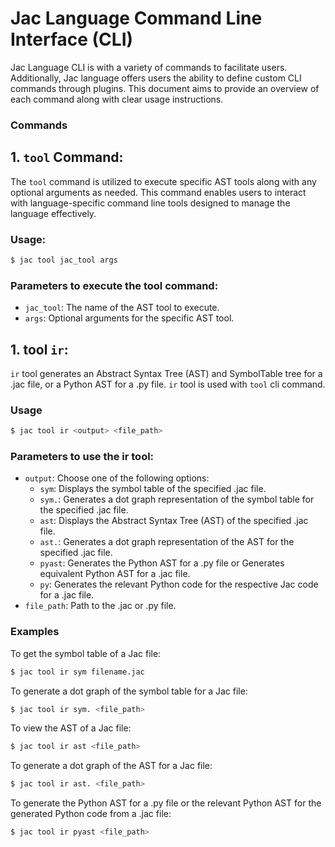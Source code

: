 # Jac Language Command Line Interface (CLI)

Jac Language CLI is with a variety of commands to facilitate users. Additionally, Jac language offers users the ability to define custom CLI commands through plugins. This document aims to provide an overview of each command along with clear usage instructions.

### Commands

## 1. `tool` Command:

The `tool` command is utilized to execute specific AST tools along with any optional arguments as needed. This command enables users to interact with language-specific command line tools designed to manage the language effectively.
### Usage:
```bash
$ jac tool jac_tool args
```
  ### Parameters to execute the tool command:
  - `jac_tool`: The name of the AST tool to execute.
  - `args`: Optional arguments for the specific AST tool.

## 1. tool `ir`:
 `ir` tool generates an Abstract Syntax Tree (AST) and SymbolTable tree for a .jac file, or a Python AST for a .py file. `ir` tool is used with `tool` cli command.
### Usage
```bash
$ jac tool ir <output> <file_path>
```
### Parameters to use the ir tool:
- `output`: Choose one of the following options:
  - `sym`: Displays the symbol table of the specified .jac file.
  - `sym.`: Generates a dot graph representation of the symbol table for the specified .jac file.
  - `ast`: Displays the Abstract Syntax Tree (AST) of the specified .jac file.
  - `ast.`: Generates a dot graph representation of the AST for the specified .jac file.
  - `pyast`: Generates the Python AST for a .py file or  Generates equivalent Python AST for a .jac file.
  - `py`: Generates the relevant Python code for the respective Jac code for a .jac file.
- `file_path`: Path to the .jac or .py file.

### Examples
To get the symbol table of a Jac file:
```bash
$ jac tool ir sym filename.jac
```

To generate a dot graph of the symbol table for a Jac file:
```bash
$ jac tool ir sym. <file_path>
```

To view the AST of a Jac file:
```bash
$ jac tool ir ast <file_path>
```

To generate a dot graph of the AST for a Jac file:
```bash
$ jac tool ir ast. <file_path>
```

To generate the Python AST for a .py file or the relevant Python AST for the generated Python code from a .jac file:
```bash
$ jac tool ir pyast <file_path>
```


